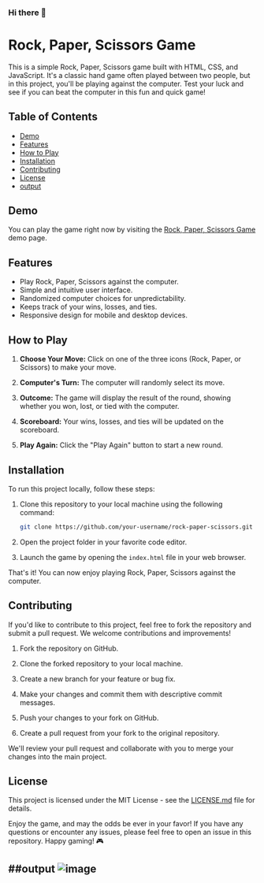 ### Hi there 👋

# Rock, Paper, Scissors Game

This is a simple Rock, Paper, Scissors game built with HTML, CSS, and JavaScript. It's a classic hand game often played between two people, but in this project, you'll be playing against the computer. Test your luck and see if you can beat the computer in this fun and quick game!

## Table of Contents

- [Demo](#demo)
- [Features](#features)
- [How to Play](#how-to-play)
- [Installation](#installation)
- [Contributing](#contributing)
- [License](#license)
- [output](#output)

## Demo

You can play the game right now by visiting the [Rock, Paper, Scissors Game](#) demo page.

## Features

- Play Rock, Paper, Scissors against the computer.
- Simple and intuitive user interface.
- Randomized computer choices for unpredictability.
- Keeps track of your wins, losses, and ties.
- Responsive design for mobile and desktop devices.

## How to Play

1. **Choose Your Move:** Click on one of the three icons (Rock, Paper, or Scissors) to make your move.

2. **Computer's Turn:** The computer will randomly select its move.

3. **Outcome:** The game will display the result of the round, showing whether you won, lost, or tied with the computer.

4. **Scoreboard:** Your wins, losses, and ties will be updated on the scoreboard.

5. **Play Again:** Click the "Play Again" button to start a new round.

## Installation

To run this project locally, follow these steps:

1. Clone this repository to your local machine using the following command:

   ```bash
   git clone https://github.com/your-username/rock-paper-scissors.git
   ```

2. Open the project folder in your favorite code editor.

3. Launch the game by opening the `index.html` file in your web browser.

That's it! You can now enjoy playing Rock, Paper, Scissors against the computer.

## Contributing

If you'd like to contribute to this project, feel free to fork the repository and submit a pull request. We welcome contributions and improvements!

1. Fork the repository on GitHub.

2. Clone the forked repository to your local machine.

3. Create a new branch for your feature or bug fix.

4. Make your changes and commit them with descriptive commit messages.

5. Push your changes to your fork on GitHub.

6. Create a pull request from your fork to the original repository.

We'll review your pull request and collaborate with you to merge your changes into the main project.

## License

This project is licensed under the MIT License - see the [LICENSE.md](LICENSE.md) file for details.



Enjoy the game, and may the odds be ever in your favor! If you have any questions or encounter any issues, please feel free to open an issue in this repository. Happy gaming! 🎮

##output
![image](https://github.com/KABILANRS07/KABILANRS07/assets/90306028/9bdd03d1-d6ed-4679-9aab-8f5f8f474fd3)
---
